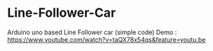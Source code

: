 # Line-Follower-Car
Arduino uno based Line Follower car (simple code)
 Demo : https://www.youtube.com/watch?v=taQX78x54qs&feature=youtu.be
